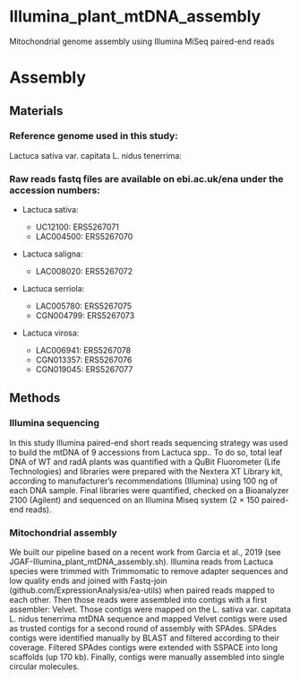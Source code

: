 # Illumina_plant_mtDNA_assembly
Mitochondrial genome assembly using Illumina MiSeq paired-end reads

# Assembly

## Materials

### Reference genome used in this study:
Lactuca sativa var. capitata L. nidus tenerrima: 

### Raw reads fastq files are available on ebi.ac.uk/ena under the accession numbers:

- Lactuca sativa:
  - UC12100: ERS5267071
  - LAC004500: ERS5267070

- Lactuca saligna:
  - LAC008020:	ERS5267072

- Lactuca serriola:
  - LAC005780: ERS5267075
  - CGN004799: ERS5267073

- Lactuca virosa:
  - LAC006941: ERS5267078
  - CGN013357: ERS5267076
  - CGN019045: ERS5267077

## Methods

### Illumina sequencing

In this study Illumina paired-end short reads sequencing strategy was used to build the mtDNA of 9 accessions from Lactuca spp.. To do so, total leaf DNA of WT and radA plants was quantified with a QuBit Fluorometer (Life Technologies) and libraries were prepared with the Nextera XT Library kit, according to manufacturer’s recommendations (Illumina) using 100 ng of each DNA sample. Final libraries were quantified, checked on a Bioanalyzer 2100 (Agilent) and sequenced on an Illumina Miseq system (2 × 150 paired-end reads).

### Mitochondrial assembly

We built our pipeline based on a recent work from Garcia et al., 2019 (see JGAF-Illumina_plant_mtDNA_assembly.sh). Illumina reads from Lactuca species were trimmed with Trimmomatic to remove adapter sequences and low quality ends and joined with Fastq-join (github.com/ExpressionAnalysis/ea-utils) when paired reads mapped to each other. Then those reads were assembled into contigs with a first assembler: Velvet. Those contigs were mapped on the L. sativa var. capitata L. nidus tenerrima mtDNA sequence and mapped Velvet contigs were used as trusted contigs for a second round of assembly with SPAdes. SPAdes contigs were identified manually by BLAST and filtered according to their coverage. Filtered SPAdes contigs were extended with SSPACE into long scaffolds (up 170 kb). Finally, contigs were manually assembled into single circular molecules. 
